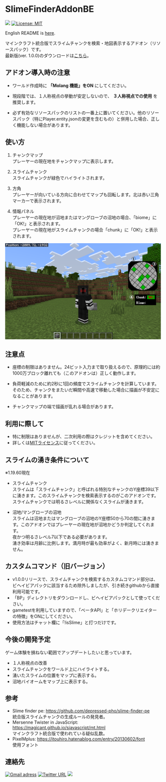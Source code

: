 # SlimeFinderAddonBE
<img src="https://img.shields.io/github/downloads/obscraft23/SlimeFinderAddonBE/total?style=for-the-badge"> [![License: MIT](https://img.shields.io/badge/License-MIT-yellow.svg?style=for-the-badge)](https://opensource.org/licenses/MIT)

English README is [here](https://github.com/obscraft23/SlimeFinderAddonBE).

マインクラフト統合版でスライムチャンクを検索・地図表示するアドオン（リソースパック）です。
<br>最新版(ver. 1.0.0)のダウンロードは[こちら](https://github.com/obscraft23/SlimeFinderAddonBE/releases/tag/v1.0.0)。

## アドオン導入時の注意
+ ワールド作成時に __「Molang 機能」をON__ にしてください。

+ 現段階では、１人称視点の挙動が安定しないので、 __３人称視点での使用__ を推奨します。

+ 必ず有効なリソースパックのリストの一番上に置いてください。他のリソースパック（特にPlayer.entity.jsonの変更を含むもの）と併用した場合、正しく機能しない場合があります。

## 使い方
1. チャンクマップ
<br> プレーヤーの現在地をチャンクマップに表示します。

2. スライムチャンク
<br> スライムチャンクが緑色でハイライトされます。

3. 方角
<br> プレーヤーが向いている方向に合わせてマップも回転します。北は赤い三角マーカーで表示されます。

4. 情報パネル
<br> プレーヤーの現在地が沼地またはマングローブの沼地の場合、「biome」に「OK!」と表示されます。
<br> プレーヤーの現在地がスライムチャンクの場合「chunk」に「OK!」と表示されます。

<img src="./explain01.png" width=700>

## 注意点
* 座標の制限はありません。24ビット入力まで取り扱えるので、原理的には約1000万ブロック離れても（このアドオンは）正しく動作します。

* 負荷軽減のために約2秒に1回の頻度でスライムチャンクを計算しています。そのため、チャンクをまたいだ瞬間や高速で移動した場合に描画が不安定になることがあります。

* チャンクマップの端で描画が乱れる場合があります。

## 利用に際して
* 特に制限はありませんが、二次利用の際はクレジットを含めてください。
* 詳しくは[MITライセンス](https://github.com/obscraft23/SlimeFinderAddonBE/blob/main/LICENSE.txt])に従ってください。

## スライムの湧き条件について
※1.19.60現在

* スライムチャンク
<br>スライムは「スライムチャンク」と呼ばれる特別なチャンクのY座標39以下に湧きます。このスライムチャンクを検索表示するのがこのアドオンです。<br>スライムチャンクでは明るさレベルに関係なくスライムが湧きます。

* 沼地/マングローブの沼地
<br> スライムは沼地またはマングローブの沼地のY座標50から70の間に湧きます。このアドオンではプレーヤーの現在地が沼地かどうか判定してくれます。
<br> 夜かつ明るさレベル7以下である必要があります。
<br> 湧き効率は月齢に比例します。満月時が最も効率がよく、新月時には湧きません。

## カスタムコマンド（旧バージョン）
* v1.0.0リリースで、スライムチャンクを検索するカスタムコマンド部分は、ビヘイビアパックに該当するため除外しましたが、引き続きgithubから直接利用可能です。
* 「BP」ディレクトリをダウンロードし、ビヘイビアパックとして使ってください。
* gametestを利用していますので、「ベータAPI」と「ホリデークリエイターの特徴」をONにしてください。
* 使用方法はチャット欄に「!isSlime」と打つだけです。

## 今後の開発予定
ゲーム体験を損ねない範囲でアップデートしたいと思っています。

* １人称視点の改善
* スライムチャンクをワールド上にハイライトする。
* 湧いたスライムの位置をマップに表示する。
* 沼地バイオームをマップ上に表示する。

## 参考
* Slime finder pe: https://github.com/depressed-pho/slime-finder-pe
<br>統合版スライムチャンクの生成ルールの発見者。
* Mersenne Twister in JavaScript: https://magicant.github.io/sjavascript/mt.html
<br>マインクラフト統合版で使われている疑似乱数。
* PixelMplus: https://itouhiro.hatenablog.com/entry/20130602/font
<br> 使用フォント

## 連絡先
[![Gmail adress](https://img.shields.io/badge/Gmail-D14836?style=for-the-badge&logo=gmail&logoColor=white)](obscraft23@gmail.com)
[![Twitter URL](https://img.shields.io/badge/Twitter-1DA1F2?style=for-the-badge&logo=twitter&logoColor=white)](https://twitter.com/obscraft23)
![](https://dcbadge.vercel.app/api/shield/1065692459021107211?style=for-the-badge)
